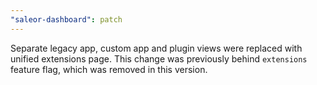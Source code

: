 ```yaml
---
"saleor-dashboard": patch
---
```


Separate legacy app, custom app and plugin views were replaced with unified extensions page. This change was previously behind `extensions` feature flag, which was removed in this version.

